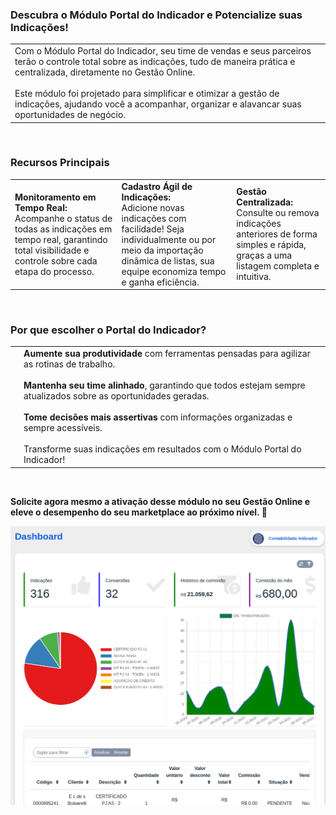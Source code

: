### Descubra o Módulo Portal do Indicador e Potencialize suas Indicações!

| | |
|-|-|
|Com o Módulo Portal do Indicador, seu time de vendas e seus parceiros terão o controle total sobre as indicações, tudo de maneira prática e centralizada, diretamente no Gestão Online.<br><br>Este módulo foi projetado para simplificar e otimizar a gestão de indicações, ajudando você a acompanhar, organizar e alavancar suas oportunidades de negócio. |![]() |

<br>

### Recursos Principais

| | | |
|-|-|-|
|**Monitoramento em Tempo Real:**<br>Acompanhe o status de todas as indicações em tempo real, garantindo total visibilidade e controle sobre cada etapa do processo. |**Cadastro Ágil de Indicações:**<br>Adicione novas indicações com facilidade! Seja individualmente ou por meio da importação dinâmica de listas, sua equipe economiza tempo e ganha eficiência. |**Gestão Centralizada:**<br>Consulte ou remova indicações anteriores de forma simples e rápida, graças a uma listagem completa e intuitiva. |

<br>

### Por que escolher o Portal do Indicador?

| | |
|-|-|
|![]() |**Aumente sua produtividade** com ferramentas pensadas para agilizar as rotinas de trabalho.<br><br>**Mantenha seu time alinhado**, garantindo que todos estejam sempre atualizados sobre as oportunidades geradas.<br><br>**Tome decisões mais assertivas** com informações organizadas e sempre acessíveis.<br><br>Transforme suas indicações em resultados com o Módulo Portal do Indicador! |



<br>

**Solicite agora mesmo a ativação desse módulo no seu Gestão Online e eleve o desempenho do seu marketplace ao próximo nível. 🚀**

![](https://github.com/Gestao-Online/public-docs/blob/8a40d6747bd5689f2f4c10fd4de77b501243328e/erp-v2/marketplace/extensions/br.com.gestao-online.module.portal-indicador/assets/modulo_portal_indicador_01.png?raw=true)